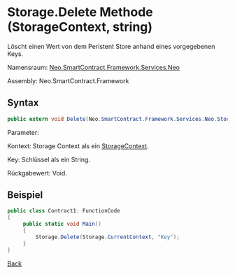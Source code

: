 # Storage.Delete Methode (StorageContext, string)

Löscht einen Wert von dem Peristent Store anhand eines vorgegebenen Keys.

Namensraum: [Neo.SmartContract.Framework.Services.Neo](../../neo.md)

Assembly: Neo.SmartContract.Framework

## Syntax

```c#
public extern void Delete(Neo.SmartContract.Framework.Services.Neo.StorageContext context, byte[] key)
```

Parameter:

Kontext: Storage Context als ein [StorageContext](../StorageContext.md).

Key: Schlüssel als ein String.

Rückgabewert: Void.

## Beispiel

```c#
public class Contract1: FunctionCode
{
     public static void Main()
     {
         Storage.Delete(Storage.CurrentContext, "Key");
     }
}
```



[Back](../Storage.md)
